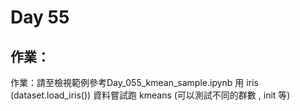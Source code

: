 # Day 55

## 作業：
作業：請至檢視範例參考Day_055_kmean_sample.ipynb
用 iris (dataset.load_iris()) 資料嘗試跑 kmeans (可以測試不同的群數 , init 等)
